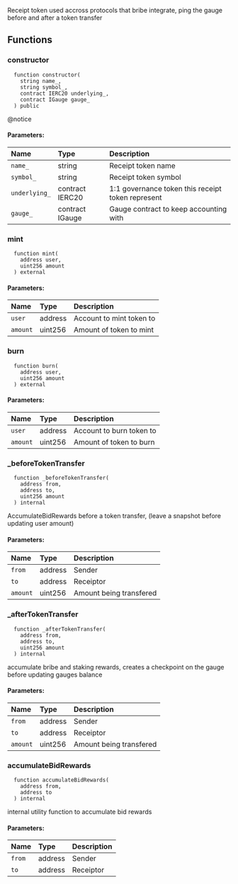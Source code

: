 Receipt token used accross protocols that bribe integrate, ping the gauge before and after a token transfer


## Functions
### constructor
```solidity
  function constructor(
    string name_,
    string symbol_,
    contract IERC20 underlying_,
    contract IGauge gauge_
  ) public
```
@notice


#### Parameters:
| Name | Type | Description                                                          |
| :--- | :--- | :------------------------------------------------------------------- |
|`name_` | string | Receipt token name
|`symbol_` | string | Receipt token symbol
|`underlying_` | contract IERC20 | 1:1 governance token this receipt token represent
|`gauge_` | contract IGauge | Gauge contract to keep accounting with

### mint
```solidity
  function mint(
    address user,
    uint256 amount
  ) external
```


#### Parameters:
| Name | Type | Description                                                          |
| :--- | :--- | :------------------------------------------------------------------- |
|`user` | address | Account to mint token to
|`amount` | uint256 | Amount of token to mint

### burn
```solidity
  function burn(
    address user,
    uint256 amount
  ) external
```


#### Parameters:
| Name | Type | Description                                                          |
| :--- | :--- | :------------------------------------------------------------------- |
|`user` | address | Account to burn token to
|`amount` | uint256 | Amount of token to burn

### _beforeTokenTransfer
```solidity
  function _beforeTokenTransfer(
    address from,
    address to,
    uint256 amount
  ) internal
```
AccumulateBidRewards before a token transfer, (leave a snapshot before updating user amount)


#### Parameters:
| Name | Type | Description                                                          |
| :--- | :--- | :------------------------------------------------------------------- |
|`from` | address | Sender
|`to` | address | Receiptor
|`amount` | uint256 | Amount being transfered

### _afterTokenTransfer
```solidity
  function _afterTokenTransfer(
    address from,
    address to,
    uint256 amount
  ) internal
```
accumulate bribe and staking rewards, creates a checkpoint on the gauge before updating gauges balance


#### Parameters:
| Name | Type | Description                                                          |
| :--- | :--- | :------------------------------------------------------------------- |
|`from` | address | Sender
|`to` | address | Receiptor
|`amount` | uint256 | Amount being transfered

### accumulateBidRewards
```solidity
  function accumulateBidRewards(
    address from,
    address to
  ) internal
```
internal utility function to accumulate bid rewards


#### Parameters:
| Name | Type | Description                                                          |
| :--- | :--- | :------------------------------------------------------------------- |
|`from` | address | Sender
|`to` | address | Receiptor

